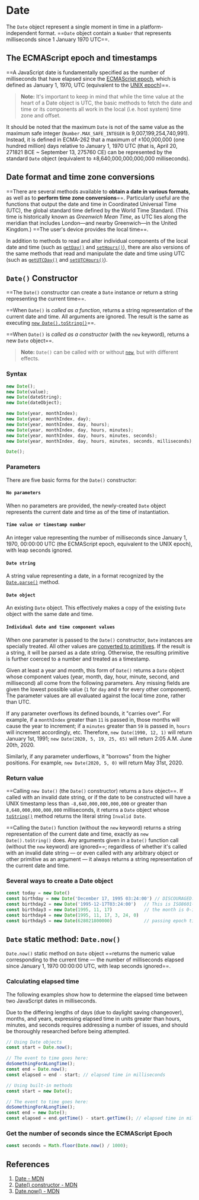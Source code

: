 # Date

The `Date` object represent a single moment in time in a platform-independent format. ==`Date` object contain a `Number` that represents milliseconds since 1 January 1970 UTC==.

## The ECMAScript epoch and timestamps

==A JavaScript date is fundamentally specified as the number of milliseconds that have elapsed since the [ECMAScript epoch](https://tc39.es/ecma262/multipage/numbers-and-dates.html#sec-time-values-and-time-range), which is defined as January 1, 1970, UTC (equivalent to the [UNIX epoch](https://en.wikipedia.org/wiki/Unix_time))==.

> **Note:** It's important to keep in mind that while the time value at the heart of a Date object is UTC, the basic methods to fetch the date and time or its components all work in the local (i.e. host system) time zone and offset.

It should be noted that the maximum `Date` is not of the same value as the maximum safe integer (`Number.MAX_SAFE_INTEGER` is 9,007,199,254,740,991). Instead, it is defined in ECMA-262 that a maximum of ±100,000,000 (one hundred million) days relative to January 1, 1970 UTC (that is, April 20, 271821 BCE ~ September 13, 275760 CE) can be represented by the standard `Date` object (equivalent to ±8,640,000,000,000,000 milliseconds).

## Date format and time zone conversions

==There are several methods available to **obtain a date in various formats**, as well as to **perform time zone conversions**==. Particularly useful are the functions that output the date and time in Coordinated Universal Time (UTC), the global standard time defined by the World Time Standard. (This time is historically known as *Greenwich Mean Time*, as UTC lies along the meridian that includes London—and nearby Greenwich—in the United Kingdom.) ==The user's device provides the local time==.

In addition to methods to read and alter individual components of the local date and time (such as [`getDay()`](https://developer.mozilla.org/en-US/docs/Web/JavaScript/Reference/Global_Objects/Date/getDay) and [`setHours()`](https://developer.mozilla.org/en-US/docs/Web/JavaScript/Reference/Global_Objects/Date/setHours)), there are also versions of the same methods that read and manipulate the date and time using UTC (such as [`getUTCDay()`](https://developer.mozilla.org/en-US/docs/Web/JavaScript/Reference/Global_Objects/Date/getUTCDay) and [`setUTCHours()`](https://developer.mozilla.org/en-US/docs/Web/JavaScript/Reference/Global_Objects/Date/setUTCHours)).

## `Date()` Constructor

==The `Date()` constructor can create a `Date` instance _or_ return a string representing the current time==.

==When `Date()` is _called as a function_, returns a string representation of the current date and time. All arguments are ignored. The result is the same as executing [`new Date().toString()`](https://developer.mozilla.org/en-US/docs/Web/JavaScript/Reference/Global_Objects/Date/toString)==.

==When `Date()` is _called as a constructor_ (with the `new` keyword), returns a new `Date` object==.

> **Note:** `Date()` can be called with or without [`new`](https://developer.mozilla.org/en-US/docs/Web/JavaScript/Reference/Operators/new), but with different effects.

### Syntax

```js
new Date();
new Date(value);
new Date(dateString);
new Date(dateObject);

new Date(year, monthIndex);
new Date(year, monthIndex, day);
new Date(year, monthIndex, day, hours);
new Date(year, monthIndex, day, hours, minutes);
new Date(year, monthIndex, day, hours, minutes, seconds);
new Date(year, monthIndex, day, hours, minutes, seconds, milliseconds);

Date();
```

### Parameters

There are five basic forms for the `Date()` constructor:

#### `No parameters`

When no parameters are provided, the newly-created `Date` object represents the current date and time as of the time of instantiation.

#### `Time value or timestamp number`

An integer value representing the number of milliseconds since January 1, 1970, 00:00:00 UTC (the ECMAScript epoch, equivalent to the UNIX epoch), with leap seconds ignored.

#### `Date string`

A string value representing a date, in a format recognized by the [`Date.parse()`](https://developer.mozilla.org/en-US/docs/Web/JavaScript/Reference/Global_Objects/Date/parse) method.

#### `Date object`

An existing `Date` object. This effectively makes a copy of the existing `Date` object with the same date and time.

#### `Individual date and time component values`

When one parameter is passed to the `Date()` constructor, `Date` instances are specially treated. All other values are [converted to primitives](https://developer.mozilla.org/en-US/docs/Web/JavaScript/Data_structures#primitive_coercion). If the result is a string, it will be parsed as a date string. Otherwise, the resulting primitive is further coerced to a number and treated as a timestamp.

Given at least a year and month, this form of `Date()` returns a `Date` object whose component values (year, month, day, hour, minute, second, and millisecond) all come from the following parameters. Any missing fields are given the lowest possible value (`1` for `day` and `0` for every other component). The parameter values are all evaluated against the local time zone, rather than UTC.

If any parameter overflows its defined bounds, it "carries over". For example, if a `monthIndex` greater than `11` is passed in, those months will cause the year to increment; if a `minutes` greater than `59` is passed in, `hours` will increment accordingly, etc. Therefore, `new Date(1990, 12, 1)` will return January 1st, 1991; `new Date(2020, 5, 19, 25, 65)` will return 2:05 A.M. June 20th, 2020.

Similarly, if any parameter underflows, it "borrows" from the higher positions. For example, `new Date(2020, 5, 0)` will return May 31st, 2020.

### Return value

==Calling `new Date()` (the `Date()` constructor) returns a `Date` object==. If called with an invalid date string, or if the date to be constructed will have a UNIX timestamp less than `-8,640,000,000,000,000` or greater than `8,640,000,000,000,000` milliseconds, it returns a `Date` object whose [`toString()`](https://developer.mozilla.org/en-US/docs/Web/JavaScript/Reference/Global_Objects/Date/toString) method returns the literal string `Invalid Date`.

==Calling the `Date()` function (without the `new` keyword) returns a string representation of the current date and time, exactly as `new Date().toString()` does. Any arguments given in a `Date()` function call (without the `new` keyword) are ignored==; regardless of whether it's called with an invalid date string — or even called with any arbitrary object or other primitive as an argument — it always returns a string representation of the current date and time.

### Several ways to create a Date object

```js
const today = new Date()
const birthday = new Date('December 17, 1995 03:24:00') // DISCOURAGED: may not work in all runtimes
const birthday2 = new Date('1995-12-17T03:24:00')   // This is ISO8601-compliant and will work reliably
const birthday3 = new Date(1995, 11, 17)            // the month is 0-indexed
const birthday4 = new Date(1995, 11, 17, 3, 24, 0)
const birthday5 = new Date(628021800000)            // passing epoch timestamp
```

## `Date` static method: `Date.now()`

`Date.now()` static method on `Date` object ==returns the numeric value corresponding to the current time — the number of milliseconds elapsed since January 1, 1970 00:00:00 UTC, with leap seconds ignored==.

### Calculating elapsed time

The following examples show how to determine the elapsed time between two JavaScript dates in milliseconds. 

Due to the differing lengths of days (due to daylight saving changeover), months, and years, expressing elapsed time in units greater than hours, minutes, and seconds requires addressing a number of issues, and should be thoroughly researched before being attempted.

```js
// Using Date objects
const start = Date.now();

// The event to time goes here:
doSomethingForALongTime();
const end = Date.now();
const elapsed = end - start; // elapsed time in milliseconds
```

```js
// Using built-in methods
const start = new Date();

// The event to time goes here:
doSomethingForALongTime();
const end = new Date();
const elapsed = end.getTime() - start.getTime(); // elapsed time in milliseconds
```

### Get the number of seconds since the ECMAScript Epoch

```js
const seconds = Math.floor(Date.now() / 1000);
```

## References

1. [Date - MDN](https://developer.mozilla.org/en-US/docs/Web/JavaScript/Reference/Global_Objects/Date)
2. [Date() constructor - MDN](https://developer.mozilla.org/en-US/docs/Web/JavaScript/Reference/Global_Objects/Date/Date)
3. [Date.now() - MDN](https://developer.mozilla.org/en-US/docs/Web/JavaScript/Reference/Global_Objects/Date/now)